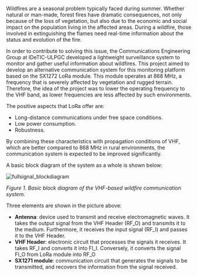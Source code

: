 Wildfires are a seasonal problem typically faced during summer. Whether natural or man-made, forest fires have dramatic consequences, not only because of the loss of vegetation, but also due to the economic and social impact on the population living in the affected areas. During a wildfire, those involved in extinguishing the flames need real-time information about the status and evolution of the fire.

In order to contribute to solving this issue, the Communications Engineering Group at IDeTIC-ULPGC developed a lightweight surveillance system to monitor and gather useful information about wildfires. This project aimed to develop an alternative communication system for this monitoring platform based on the SX1272 LoRa module. This module operates at 868 MHz, a frequency that is severely affected by vegetation and rugged terrain. Therefore, the idea of the project was to lower the operating frequency to the VHF band, as lower frequencies are less affected by such environments.

The positive aspects that LoRa offer are:
- Long-distance communications under free space conditions.
- Low power consumption.
- Robustness.

By combining these characteristics with propagation conditions of VHF, which are better compared to 868 MHz in rural environments, the communication system is expected to be improved significantly.

A basic block diagram of the system as a whole is shown below:

![fullsignal_blockdiagram](https://github.com/user-attachments/assets/82daa8d6-4046-4b7b-aa99-6488fb578dda)

*Figure 1. Basic block diagram of the VHF-based wildfire communication system.*

Three elements are shown in the picture above:
- **Antenna**: device used to transmit and receive electromagnetic waves. It takes the output signal from the VHF Header (RF_O) and transmits it to the medium. Furthermore, it receives the input signal (RF_I) and passes it to the VHF Header. 
- **VHF Header**: electronic circuit that processes the signals it receives. It takes RF_I and converts it into FI_I. Conversely, it converts the signal FI_O from LoRa module into RF_O  
- **SX1271 module**: communication circuit that generates the signals to be transmitted, and recovers the information from the signal received.

